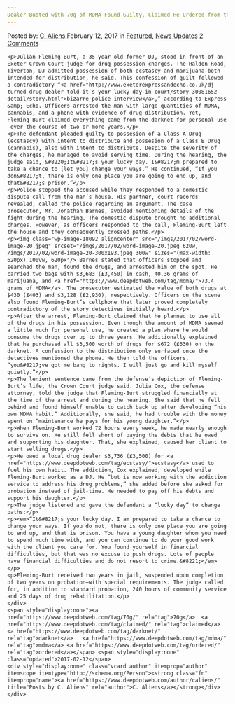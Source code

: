```yaml
---
Dealer Busted with 70g of MDMA Found Guilty, Claimed He Ordered from the Darknet for Himself
---
```

<article class="post-listing post-18089 post type-post status-publish format-standard has-post-thumbnail hentry  tag-70g tag-busted tag-claimed tag-darknet tag-guilty tag-mdma tag-ordered">
    <div class="post-inner">
        <span>Posted by: <a href="https://www.deepdotweb.com/author/caliens/" title="">C. Aliens </a></span>
    <span>February 12, 2017</span>
    <span>in <a href="https://www.deepdotweb.com/category/deepdot-news/" rel="category tag">Featured</a>, <a href="https://www.deepdotweb.com/category/news-updates/" rel="category tag">News Updates</a></span>
    <span><a href="https://www.deepdotweb.com/2017/02/12/dealer-busted-70g-mdma-found-guilty-claimed-ordered-darknet/#comments">2 Comments</a></span>
    </p>
    <div class="clear"></div>
    
    <p>Julian Fleming-Burt, a 35-year-old former DJ, stood in front of an Exeter Crown Court judge for drug possession charges. The Haldon Road, Tiverton, DJ admitted possession of both ecstascy and marijuana—both intended for distribution, he said. This confession of guilt followed a contradictory “<a href="http://www.exeterexpressandecho.co.uk/dj-turned-drug-dealer-told-it-s-your-lucky-day-in-court/story-30081652-detail/story.html">bizarre police interview</a>,” according to Express &amp; Echo. Officers arrested the man with large quantities of MDMA, cannabis, and a phone with evidence of drug distribution. Yet, Fleming-Burt claimed everything came from the darknet for personal use—over the course of two or more years.</p>
    <p>The defendant pleaded guilty to possesion of a Class A Drug (ecstascy) with intent to distribute and possesion of a Class B Drug (cannabis), also with intent to distribute. Despite the severity of the charges, he managed to avoid serving time. During the hearing, the judge said, &#8220;It&#8217;s your lucky day. I&#8217;m prepared to take a chance to [let you] change your ways.” He continued, “If you don&#8217;t, there is only one place you are going to end up, and that&#8217;s prison.”</p>
    <p>Police stopped the accused while they responded to a domestic dispute call from the man’s house. His partner, court records revealed, called the police regarding an argument. The case prosecutor, Mr. Jonathan Barnes, avoided mentioning details of the fight during the hearing. The domestic dispute brought no additional charges. However, as officers responded to the call, Fleming-Burt left the house and they consequently crossed paths.</p>
    <p><img class="wp-image-18092 aligncenter" src="/imgs/2017/02/word-image-20.jpeg" srcset="/imgs/2017/02/word-image-20.jpeg 620w, /imgs/2017/02/word-image-20-300x193.jpeg 300w" sizes="(max-width: 620px) 100vw, 620px"/> Barnes stated that officers stopped and searched the man, found the drugs, and arrested him on the spot. He carried two bags with $3,683 (£3,450) in cash, 40.36 grams of marijuana, and <a href="https://www.deepdotweb.com/tag/mdma/">73.4 grams of MDMA</a>. The prosecutor estimated the value of both drugs at $430 (£403) and $3,128 (£2,930), respectively. Officers on the scene also found Fleming-Burt’s cellphone that later proved completely contradictory of the story detectives initially heard.</p>
    <p>After the arrest, Fleming-Burt claimed that he planned to use all of the drugs in his possession. Even though the amount of MDMA seemed a little much for personal use, he created a plan where he would consume the drugs over up to three years. He additionally explained that he purchased all $3,500 worth of drugs for $672 (£630) on the darknet. A confession to the distribution only surfaced once the detectives mentioned the phone. He then told the officers, “you&#8217;ve got me bang to rights. I will just go and kill myself quietly.”</p>
    <p>The lenient sentence came from the defense’s depiction of Fleming-Burt’s life, the Crown Court judge said. Julia Cox, the defense attorney, told the judge that Fleming-Burt struggled financially at the time of the arrest and during the hearing. She said that he fell behind and found himself unable to catch back up after developing “his own MDMA habit.” Additionally, she said, he had trouble with the money spent on “maintenance he pays for his young daughter.”</p>
    <p>When Fleming-Burt worked 72 hours every week, he made nearly enough to survive on. He still fell short of paying the debts that he owed and supporting his daughter. That, she explained, caused her client to start selling drugs.</p>
    <p>He owed a local drug dealer $3,736 (£3,500) for <a href="https://www.deepdotweb.com/tag/ecstasy/">ecstasy</a> used to fuel his own habit. The addiction, Cox explained, developed while Fleming-Burt worked as a DJ. He “but is now working with the addiction service to address his drug problems,” she added before she asked for probation instead of jail-time. He needed to pay off his debts and support his daughter.</p>
    <p>The judge listened and gave the defendant a “lucky day” to change paths:</p>
    <p><em>“It&#8217;s your lucky day. I am prepared to take a chance to change your ways. If you do not, there is only one place you are going to end up, and that is prison. You have a young daughter whom you need to spend much time with, and you can continue to do your good work with the client you care for. You found yourself in financial difficulties, but that was no excuse to push drugs. Lots of people have financial difficulties and do not resort to crime.&#8221;</em></p>
    <p>Fleming-Burt received two years in jail, suspended upon completion of two years on probation—with special requirements. The judge called for, in addition to standard probation, 240 hours of community service and 25 days of drug rehabilitation.</p>
    </div>
    <span style="display:none"><a href="https://www.deepdotweb.com/tag/70g/" rel="tag">70g</a>  <a href="https://www.deepdotweb.com/tag/claimed/" rel="tag">claimed</a> <a href="https://www.deepdotweb.com/tag/darknet/" rel="tag">darknet</a>   <a href="https://www.deepdotweb.com/tag/mdma/" rel="tag">mdma</a> <a href="https://www.deepdotweb.com/tag/ordered/" rel="tag">ordered</a></span> <span style="display:none" class="updated">2017-02-12</span>
    <div style="display:none" class="vcard author" itemprop="author" itemscope itemtype="http://schema.org/Person"><strong class="fn" itemprop="name"><a href="https://www.deepdotweb.com/author/caliens/" title="Posts by C. Aliens" rel="author">C. Aliens</a></strong></div>
    </div>
</article>

